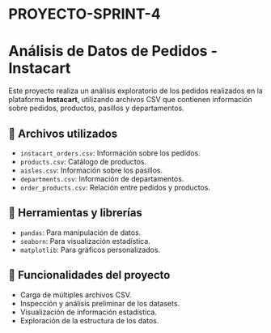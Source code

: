 # PROYECTO-SPRINT-4

# Análisis de Datos de Pedidos - Instacart

Este proyecto realiza un análisis exploratorio de los pedidos realizados en la plataforma **Instacart**, utilizando archivos CSV que contienen información sobre pedidos, productos, pasillos y departamentos.

## 📁 Archivos utilizados
- `instacart_orders.csv`: Información sobre los pedidos.
- `products.csv`: Catálogo de productos.
- `aisles.csv`: Información sobre los pasillos.
- `departments.csv`: Información de departamentos.
- `order_products.csv`: Relación entre pedidos y productos.

## 🔧 Herramientas y librerías
- `pandas`: Para manipulación de datos.
- `seaborn`: Para visualización estadística.
- `matplotlib`: Para gráficos personalizados.

## 🧪 Funcionalidades del proyecto
- Carga de múltiples archivos CSV.
- Inspección y análisis preliminar de los datasets.
- Visualización de información estadística.
- Exploración de la estructura de los datos.

